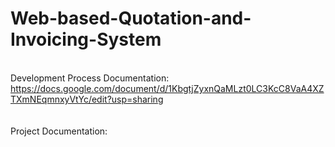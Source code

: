 # Web-based-Quotation-and-Invoicing-System
<br> Development Process Documentation: https://docs.google.com/document/d/1KbgtjZyxnQaMLzt0LC3KcC8VaA4XZTXmNEqmnxyVtYc/edit?usp=sharing <br/>  
<br> Project Documentation: <br/>
